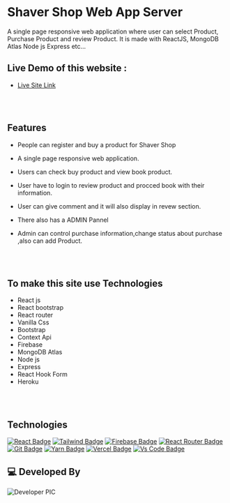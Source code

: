 # Shaver Shop Web App Server

A single page responsive web application where user can select Product, Purchase Product and review Product. It is made with ReactJS, MongoDB Atlas Node js
Express etc...

## Live Demo of this website :

- [Live Site Link](https://shaver-shop.web.app)
<br/>
<br/>

## Features
- People can register and buy a product for Shaver Shop
- A single page responsive web application.
- Users can check buy product and view book product.
- User have to login to review product and procced book with their information.
- User can give comment and it will also display in revew section.
- There also has a ADMIN Pannel
- Admin can control purchase information,change status about purchase ,also can add Product.

  <br/>
  <br/>
## To make this site use Technologies

- React js
- React bootstrap
- React router
- Vanilla Css
- Bootstrap
- Context Api
- Firebase
- MongoDB Atlas
- Node js
- Express
- React Hook Form
- Heroku



<br/>
<br/>

## Technologies

[![React Badge](https://img.shields.io/badge/React-20232A?style=for-the-badge&logo=react&logoColor=61DAFB)](https://github.com/anupam-047)
[![Tailwind Badge](https://img.shields.io/badge/Tailwind_CSS-38B2AC?style=for-the-badge&logo=tailwind-css&logoColor=white)](https://github.com/anupam-047)
[![Firebase Badge](https://img.shields.io/badge/Firebase-FFCB2B?style=for-the-badge&logo=firebase&logoColor=white)](https://github.com/anupam-047)
[![React Router Badge](https://img.shields.io/badge/React_Router-CA4245?style=for-the-badge&logo=react-router&logoColor=white)](https://github.com/anupam-047)
[![Git Badge](https://img.shields.io/badge/git-f34f29?style=for-the-badge&logo=git&logoColor=white)](https://github.com/anupam-047)
[![Yarn Badge](https://img.shields.io/badge/yarn-0078D6?style=for-the-badge&logo=yarn&logoColor=white)](https://github.com/anupam-047)
[![Vercel Badge](https://img.shields.io/badge/vercel-000?style=for-the-badge&logo=vercel&logoColor=white)](https://github.com/anupam-047)
[![Vs Code Badge](https://img.shields.io/badge/Visual_Studio_Code-0078D6?style=for-the-badge&logo=visualstudiocode&logoColor=white)](https://github.com/anupam-047)




## 💻 Developed By

![Developer PIC](https://avatars.githubusercontent.com/u/15811513?s=96&v=4)

